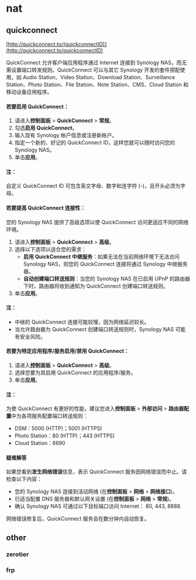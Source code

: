 # nat

## quickconnect

[http://quickconnect.to/(quickconnectID)](http://quickconnect.to/quickconnectID)

QuickConnect 允许客户端应用程序通过 Internet 连接到 Synology NAS，而无需设置端口转发规则。QuickConnect 可以与其它 Synology 开发的套件搭配使用，如 Audio Station、Video Station、Download Station、Surveillance Station、Photo Station、File Station、Note Station、CMS、Cloud Station 和移动设备应用程序。

#### 若要启用 QuickConnect：

1. 请进入**控制面板** > **QuickConnect** > **常规**。
2. 勾选**启用 QuickConnect**。
3. 输入现有 Synology 帐户信息或注册新帐户。
4. 指定一个新的、好记的 QuickConnect ID，这样您就可以随时访问您的 Synology NAS。
5. 单击**应用**。

#### 注：

自定义 QuickConnect ID 可包含英文字母、数字和连字符 (-)，且开头必须为字母。

#### 若要提高 QuickConnect 连接性：

您的 Synology NAS 提供了高级选项以使 QuickConnect 访问更适应不同的网络环境。

1. 请进入**控制面板** > **QuickConnect** > **高级**。
2. 选择以下选项以适合您的需求：
   - **启用 QuickConnect 中继服务**：如果无法在当前网络环境下无法访问 Synology NAS，则您的 QuickConnect 连接将通过 Synology 中继服务器。
   - **自动创建端口转送规则**：当您的 Synology NAS 在已启用 UPnP 的路由器下时，路由器将收到通知为 QuickConnect 创建端口转送规则。
3. 单击**应用**。

#### 注：

- 中继的 QuickConnect 连接可能较慢，因为网络延迟较长。
- 当允许路由器为 QuickConnect 创建端口转送规则时，Synology NAS 可能有安全风险。

#### 若要为特定应用程序/服务启用/禁用 QuickConnect：

1. 请进入**控制面板** > **QuickConnect** > **高级**。
2. 选择您要为其启用 QuickConnect 的应用程序/服务。
3. 单击**应用**。

#### 注：

为使 QuickConnect 有更好的性能，建议您进入**控制面板** > **外部访问** > **路由器配置**中为各项服务配置端口转送规则：

- DSM：5000 (HTTP)；5001 (HTTPS)
- Photo Station：80 (HTTP)；443 (HTTPS)
- Cloud Station：6690

#### 疑难解答

如果您看到**发生网络错误**信息，表示 QuickConnect 服务因网络错误而中止。请检查以下内容：

- 您的 Synology NAS 连接到活动网络 (在**控制面板** > **网络** > **网络接口**)。
- 已适当配置 DNS 服务器和默认网关设置 (在**控制面板** > **网络** > **常规**)。
- 确认 Synology NAS 可通过以下目标端口访问 Internet： 80, 443, 8888.

网络错误修复后，QuickConnect 服务会在数分钟内自动恢复。
## other

### zerotier

### frp